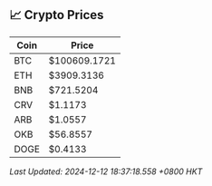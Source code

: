 ## 📈 Crypto Prices

| Coin | Price |
| ---- | ----- |
| BTC | $100609.1721 |
| ETH | $3909.3136 |
| BNB | $721.5204 |
| CRV | $1.1173 |
| ARB | $1.0557 |
| OKB | $56.8557 |
| DOGE | $0.4133 |

_Last Updated: 2024-12-12 18:37:18.558 +0800 HKT_